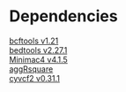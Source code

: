# Dependencies

[bcftools v1.21](https://github.com/samtools/bcftools/tree/1.21) <br>
[bedtools v2.27.1](https://github.com/arq5x/bedtools2/tree/v2.27.1) <br>
[Minimac4 v4.1.5](https://github.com/statgen/Minimac4/tree/v4.1.5) <br>
[aggRsquare](https://github.com/yukt/aggRSquare) <br>
[cyvcf2 v0.31.1](https://github.com/brentp/cyvcf2) <br>
